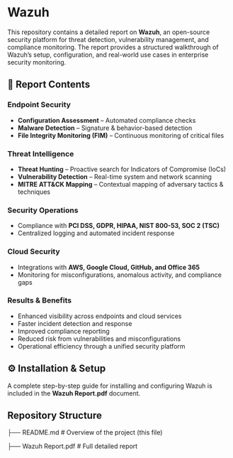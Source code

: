 # Wazuh 

This repository contains a detailed report on **Wazuh**, an open-source security platform for threat detection, vulnerability management, and compliance monitoring. The report provides a structured walkthrough of Wazuh’s setup, configuration, and real-world use cases in enterprise security monitoring.  


## 📑 Report Contents  

### **Endpoint Security**  
- **Configuration Assessment** – Automated compliance checks  
- **Malware Detection** – Signature & behavior-based detection  
- **File Integrity Monitoring (FIM)** – Continuous monitoring of critical files  

### **Threat Intelligence**  
- **Threat Hunting** – Proactive search for Indicators of Compromise (IoCs)  
- **Vulnerability Detection** – Real-time system and network scanning  
- **MITRE ATT&CK Mapping** – Contextual mapping of adversary tactics & techniques  

### **Security Operations**  
- Compliance with **PCI DSS, GDPR, HIPAA, NIST 800-53, SOC 2 (TSC)**  
- Centralized logging and automated incident response  

### **Cloud Security**  
- Integrations with **AWS, Google Cloud, GitHub, and Office 365**  
- Monitoring for misconfigurations, anomalous activity, and compliance gaps  

### **Results & Benefits**  
- Enhanced visibility across endpoints and cloud services  
- Faster incident detection and response  
- Improved compliance reporting  
- Reduced risk from vulnerabilities and misconfigurations  
- Operational efficiency through a unified security platform  


## ⚙️ Installation & Setup  
A complete step-by-step guide for installing and configuring Wazuh is included in the **Wazuh Report.pdf** document.  


## Repository Structure  
├── README.md # Overview of the project (this file)

├── Wazuh Report.pdf # Full detailed report
